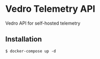 # Vedro Telemetry API

Vedro API for self-hosted telemetry

## Installation

```shell
$ docker-compose up -d
```
